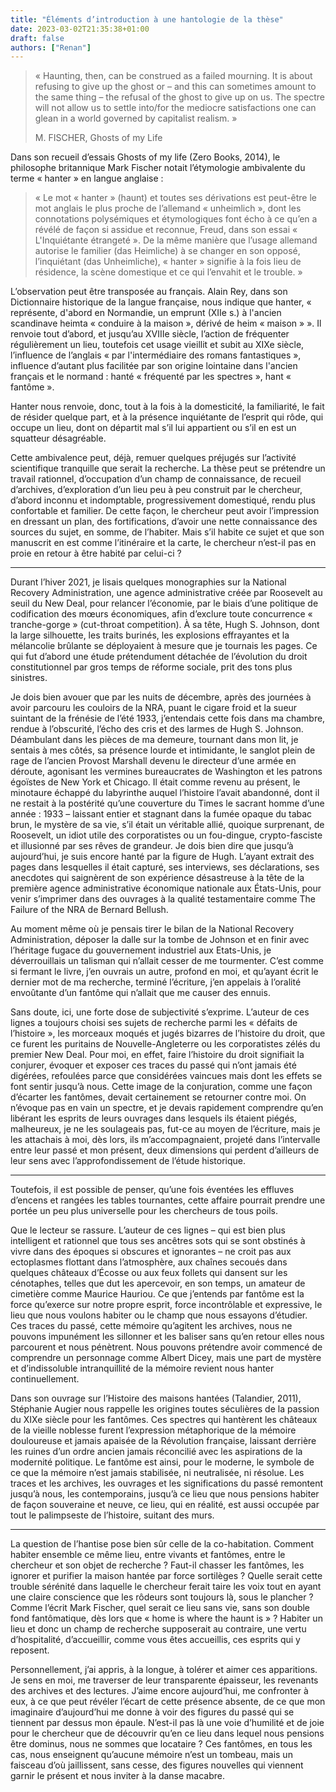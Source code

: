 ```yaml
---
title: "Éléments d’introduction à une hantologie de la thèse"
date: 2023-03-02T21:35:38+01:00
draft: false 
authors: ["Renan"]
---
```


>« Haunting, then, can be construed as a failed mourning. It is about refusing to give up the ghost or – and this can sometimes amount to the same thing – the refusal of the ghost to give up on us. The spectre will not allow us to settle into/for the mediocre satisfactions one can glean in a world governed by capitalist realism. » 
>
> M. FISCHER, Ghosts of my Life

Dans son recueil d’essais Ghosts of my life (Zero Books, 2014), le philosophe britannique Mark Fischer notait l’étymologie ambivalente du terme « hanter » en langue anglaise :

> « Le mot « hanter » (haunt) et toutes ses dérivations est peut-être le mot anglais le plus proche de l’allemand « unheimlich », dont les connotations polysémiques et étymologiques font écho à ce qu’en a révélé de façon si assidue et reconnue, Freud, dans son essai « L'Inquiétante étrangeté ». De la même manière que l’usage allemand autorise le familier (das Heimliche) à se changer en son opposé, l’inquiétant (das Unheimliche), « hanter » signifie à la fois lieu de résidence, la scène domestique et ce qui l’envahit et le trouble. »

L’observation peut être transposée au français. Alain Rey, dans son Dictionnaire historique de la langue française, nous indique que hanter, « représente, d'abord en Normandie, un emprunt (XIIe s.) à l'ancien scandinave heimta « conduire à la maison », dérivé de heim « maison » ». Il renvoie tout d’abord, et jusqu’au XVIIIe siècle, l’action de fréquenter régulièrement un lieu, toutefois cet usage vieillit et subit au XIXe siècle, l’influence de l’anglais « par l'intermédiaire des romans fantastiques », influence d’autant plus facilitée par son origine lointaine dans l'ancien français et le normand : hanté « fréquenté par les spectres », hant « fantôme ».

Hanter nous renvoie, donc, tout à la fois à la domesticité, la familiarité, le fait de résider quelque part, et à la présence inquiétante de l’esprit qui rôde, qui occupe un lieu, dont on départit mal s’il lui appartient ou s’il en est un squatteur désagréable.

Cette ambivalence peut, déjà, remuer quelques préjugés sur l’activité scientifique tranquille que serait la recherche. La thèse peut se prétendre un travail rationnel, d’occupation d’un champ de connaissance, de recueil d’archives, d’exploration d’un lieu peu à peu construit par le chercheur, d’abord inconnu et indomptable, progressivement domestiqué, rendu plus confortable et familier. De cette façon, le chercheur peut avoir l’impression en dressant un plan, des fortifications, d’avoir une nette connaissance des sources du sujet, en somme, de l’habiter. Mais s’il habite ce sujet et que son manuscrit en est comme l’itinéraire et la carte, le chercheur n’est-il pas en proie en retour à être habité par celui-ci ?

***

Durant l’hiver 2021, je lisais quelques monographies sur la National Recovery Administration, une agence administrative créée par Roosevelt au seuil du New Deal, pour relancer l’économie, par le biais d’une politique de codification des mœurs économiques, afin d’exclure toute concurrence « tranche-gorge » (cut-throat competition). À sa tête, Hugh S. Johnson, dont la large silhouette, les traits burinés, les explosions effrayantes et la mélancolie brûlante se déployaient à mesure que je tournais les pages. Ce qui fut d’abord une étude prétendument détachée de l’évolution du droit constitutionnel par gros temps de réforme sociale, prit des tons plus sinistres. 

Je dois bien avouer que par les nuits de décembre, après des journées à avoir parcouru les couloirs de la NRA, puant le cigare froid et la sueur suintant de la frénésie de l’été 1933, j’entendais cette fois dans ma chambre, rendue à l’obscurité, l’écho des cris et des larmes de Hugh S. Johnson. Déambulant dans les pièces de ma demeure, tournant dans mon lit, je sentais à mes côtés, sa présence lourde et intimidante, le sanglot plein de rage de l’ancien Provost Marshall devenu le directeur d’une armée en déroute, agonisant les vermines bureaucrates de Washington et les patrons égoïstes de New York et Chicago. Il était comme revenu au présent, le minotaure échappé du labyrinthe auquel l’histoire l’avait abandonné, dont il ne restait à la postérité qu’une couverture du Times le sacrant homme d’une année : 1933 – laissant entier et stagnant dans la fumée opaque du tabac brun, le mystère de sa vie, s’il était un véritable allié, quoique surprenant, de Roosevelt, un idiot utile des corporatistes ou un fou-dingue, crypto-fasciste et illusionné par ses rêves de grandeur. Je dois bien dire que jusqu’à aujourd’hui, je suis encore hanté par la figure de Hugh. L’ayant extrait des pages dans lesquelles il était capturé, ses interviews, ses déclarations, ses anecdotes qui saignèrent de son expérience désastreuse à la tête de la première agence administrative économique nationale aux États-Unis, pour venir s’imprimer dans des ouvrages à la qualité testamentaire comme The Failure of the NRA de Bernard Bellush.

Au moment même où je pensais tirer le bilan de la National Recovery Administration, déposer la dalle sur la tombe de Johnson et en finir avec l’héritage fugace du gouvernement industriel aux Etats-Unis, je déverrouillais un talisman qui n’allait cesser de me tourmenter. C’est comme si fermant le livre, j’en ouvrais un autre, profond en moi, et qu’ayant écrit le dernier mot de ma recherche, terminé l’écriture, j’en appelais à l’oralité envoûtante d’un fantôme qui n’allait que me causer des ennuis.

Sans doute, ici, une forte dose de subjectivité s’exprime. L’auteur de ces lignes a toujours choisi ses sujets de recherche parmi les « défaits de l’histoire », les morceaux moqués et jugés bizarres de l’histoire du droit, que ce furent les puritains de Nouvelle-Angleterre ou les corporatistes zélés du premier New Deal. Pour moi, en effet, faire l’histoire du droit signifiait la conjurer, évoquer et exposer ces traces du passé qui n’ont jamais été digérées, refoulées parce que considérées vaincues mais dont les effets se font sentir jusqu’à nous. Cette image de la conjuration, comme une façon d’écarter les fantômes, devait certainement se retourner contre moi. On n’évoque pas en vain un spectre, et je devais rapidement comprendre qu’en libérant les esprits de leurs ouvrages dans lesquels ils étaient piégés, malheureux, je ne les soulageais pas, fut-ce au moyen de l’écriture, mais je les attachais à moi, dès lors, ils m’accompagnaient, projeté dans l’intervalle entre leur passé et mon présent, deux dimensions qui perdent d’ailleurs de leur sens avec l’approfondissement de l’étude historique.

***

Toutefois, il est possible de penser, qu’une fois éventées les effluves d’encens et rangées les tables tournantes, cette affaire pourrait prendre une portée un peu plus universelle pour les chercheurs de tous poils. 

Que le lecteur se rassure. L’auteur de ces lignes – qui est bien plus intelligent et rationnel que tous ses ancêtres sots qui se sont obstinés à vivre dans des époques si obscures et ignorantes – ne croit pas aux ectoplasmes flottant dans l’atmosphère, aux chaînes secoués dans quelques châteaux d’Écosse ou aux feux follets qui dansent sur les cénotaphes, telles que dut les apercevoir, en son temps, un amateur de cimetière comme Maurice Hauriou. Ce que j’entends par fantôme est la force qu’exerce sur notre propre esprit, force incontrôlable et expressive, le lieu que nous voulons habiter ou le champ que nous essayons d’étudier. Ces traces du passé, cette mémoire qu’agitent les archives, nous ne pouvons impunément les sillonner et les baliser sans qu’en retour elles nous parcourent et nous pénètrent. Nous pouvons prétendre avoir commencé de comprendre un personnage comme Albert Dicey, mais une part de mystère et d’indissoluble intranquillité de la mémoire revient nous hanter continuellement.

Dans son ouvrage sur l’Histoire des maisons hantées (Talandier, 2011), Stéphanie Augier nous rappelle les origines toutes séculières de la passion du XIXe siècle pour les fantômes. Ces spectres qui hantèrent les châteaux de la vieille noblesse furent l’expression métaphorique de la mémoire douloureuse et jamais apaisée de la Révolution française, laissant derrière les ruines d’un ordre ancien jamais réconcilié avec les aspirations de la modernité politique. Le fantôme est ainsi, pour le moderne, le symbole de ce que la mémoire n’est jamais stabilisée, ni neutralisée, ni résolue. Les traces et les archives, les ouvrages et les significations du passé remontent jusqu’à nous, les contemporains, jusqu’à ce lieu que nous pensions habiter  de façon souveraine et neuve, ce lieu, qui en réalité, est aussi occupée par tout le palimpseste de l’histoire, suitant des murs.

***

La question de l’hantise pose bien sûr celle de la co-habitation. Comment habiter ensemble ce même lieu, entre vivants et fantômes, entre le chercheur et son objet de recherche ? Faut-il chasser les fantômes, les ignorer et purifier la maison hantée par force sortilèges ? Quelle serait cette trouble sérénité dans laquelle le chercheur ferait taire les voix tout en ayant une claire conscience que les rôdeurs sont toujours là, sous le plancher ? Comme l’écrit Mark Fischer, quel serait ce lieu sans vie, sans son double fond fantômatique, dès lors que « home is where the haunt is » ? Habiter un lieu et donc un champ de recherche supposerait au contraire, une vertu d’hospitalité, d’accueillir, comme vous êtes accueillis, ces esprits qui y reposent.

Personnellement, j’ai appris, à la longue, à tolérer et aimer ces apparitions. Je sens en moi, me traverser de leur transparente épaisseur, les revenants des archives et des lectures. J’aime encore aujourd’hui, me confronter à eux, à ce que peut révéler l’écart de cette présence absente, de ce que mon imaginaire d’aujourd’hui me donne à voir des figures du passé qui se tiennent par dessus mon épaule. N’est-il pas là une voie d’humilité et de joie pour le chercheur que de découvrir qu’en ce lieu dans lequel nous pensions être dominus, nous ne sommes que locataire ? Ces fantômes, en tous les cas, nous enseignent qu’aucune mémoire n’est un tombeau, mais un faisceau d’où jaillissent, sans cesse, des figures nouvelles qui viennent garnir le présent et nous inviter à la danse macabre.
